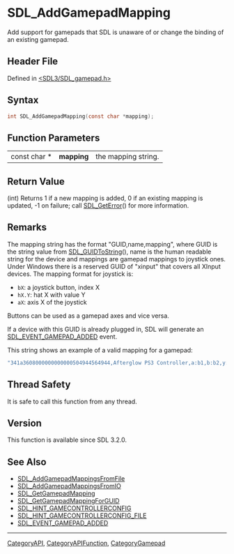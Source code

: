 # SDL_AddGamepadMapping

Add support for gamepads that SDL is unaware of or change the binding of an existing gamepad.

## Header File

Defined in [<SDL3/SDL_gamepad.h>](https://github.com/libsdl-org/SDL/blob/main/include/SDL3/SDL_gamepad.h)

## Syntax

```c
int SDL_AddGamepadMapping(const char *mapping);
```

## Function Parameters

|              |             |                     |
| ------------ | ----------- | ------------------- |
| const char * | **mapping** | the mapping string. |

## Return Value

(int) Returns 1 if a new mapping is added, 0 if an existing mapping is
updated, -1 on failure; call [SDL_GetError](SDL_GetError)() for more
information.

## Remarks

The mapping string has the format "GUID,name,mapping", where GUID is the
string value from [SDL_GUIDToString](SDL_GUIDToString)(), name is the human
readable string for the device and mappings are gamepad mappings to
joystick ones. Under Windows there is a reserved GUID of "xinput" that
covers all XInput devices. The mapping format for joystick is:

- `bX`: a joystick button, index X
- `hX.Y`: hat X with value Y
- `aX`: axis X of the joystick

Buttons can be used as a gamepad axes and vice versa.

If a device with this GUID is already plugged in, SDL will generate an
[SDL_EVENT_GAMEPAD_ADDED](SDL_EVENT_GAMEPAD_ADDED) event.

This string shows an example of a valid mapping for a gamepad:

```c
"341a3608000000000000504944564944,Afterglow PS3 Controller,a:b1,b:b2,y:b3,x:b0,start:b9,guide:b12,back:b8,dpup:h0.1,dpleft:h0.8,dpdown:h0.4,dpright:h0.2,leftshoulder:b4,rightshoulder:b5,leftstick:b10,rightstick:b11,leftx:a0,lefty:a1,rightx:a2,righty:a3,lefttrigger:b6,righttrigger:b7"
```

## Thread Safety

It is safe to call this function from any thread.

## Version

This function is available since SDL 3.2.0.

## See Also

- [SDL_AddGamepadMappingsFromFile](SDL_AddGamepadMappingsFromFile)
- [SDL_AddGamepadMappingsFromIO](SDL_AddGamepadMappingsFromIO)
- [SDL_GetGamepadMapping](SDL_GetGamepadMapping)
- [SDL_GetGamepadMappingForGUID](SDL_GetGamepadMappingForGUID)
- [SDL_HINT_GAMECONTROLLERCONFIG](SDL_HINT_GAMECONTROLLERCONFIG)
- [SDL_HINT_GAMECONTROLLERCONFIG_FILE](SDL_HINT_GAMECONTROLLERCONFIG_FILE)
- [SDL_EVENT_GAMEPAD_ADDED](SDL_EVENT_GAMEPAD_ADDED)

----
[CategoryAPI](CategoryAPI), [CategoryAPIFunction](CategoryAPIFunction), [CategoryGamepad](CategoryGamepad)

